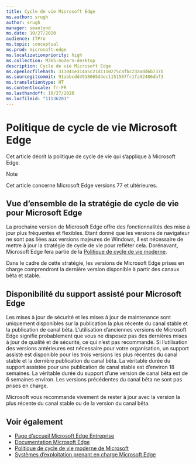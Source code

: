 ```yaml
---
title: Cycle de vie Microsoft Edge
ms.author: srugh
author: srugh
manager: seanlynd
ms.date: 10/27/2020
audience: ITPro
ms.topic: conceptual
ms.prod: microsoft-edge
ms.localizationpriority: high
ms.collection: M365-modern-desktop
description: Cycle de vie Microsoft Edge
ms.openlocfilehash: 311041e314a5c21d1110275cafbc23aadd6b737b
ms.sourcegitcommit: 91abbcdd4918065d4ec1151587fc1fa92486dbf3
ms.translationtype: HT
ms.contentlocale: fr-FR
ms.lasthandoff: 10/27/2020
ms.locfileid: "11136203"
---
```

# Politique de cycle de vie Microsoft Edge

Cet article décrit la politique de cycle de vie qui s’applique à Microsoft Edge.

> [!NOTE]
> Cet article concerne Microsoft Edge versions 77 et ultérieures.

## Vue d’ensemble de la stratégie de cycle de vie pour Microsoft Edge

La prochaine version de Microsoft Edge offre des fonctionnalités des mise à jour plus fréquentes et flexibles. Étant donné que les versions de navigateur ne sont pas liées aux versions majeures de Windows, il est nécessaire de mettre à jour la stratégie de cycle de vie pour refléter cela. Dorénavant, Microsoft Edge fera partie de la [Politique de cycle de vie moderne](https://support.microsoft.com/help/30881/modern-lifecycle-policy).

Dans le cadre de cette stratégie, les versions de Microsoft Edge prises en charge comprendront la dernière version disponible à partir des canaux bêta et stable.

## Disponibilité du support assisté pour Microsoft Edge
Les mises à jour de sécurité et les mises à jour de maintenance sont uniquement disponibles sur la publication la plus récente du canal stable et la publication de canal bêta. L’utilisation d’anciennes versions de Microsoft Edge signifie probablement que vous ne disposez pas des dernières mises à jour de qualité et de sécurité, ce qui n’est pas recommandé. Si l’utilisation des versions antérieures est nécessaire pour votre organisation, un support assisté est disponible pour les trois versions les plus récentes du canal stable et la dernière publication du canal bêta.  La véritable durée du support assistée pour une publication de canal stable est d’environ 18 semaines. La véritable durée du support d’une version de canal bêta est de 6 semaines environ. Les versions précédentes du canal bêta ne sont pas prises en charge.

Microsoft vous recommande vivement de rester à jour avec la version la plus récente du canal stable ou de la version du canal bêta.



## Voir également

- [Page d’accueil Microsoft Edge Entreprise](https://aka.ms/EdgeEnterprise)
- [Documentation Microsoft Edge](https://docs.microsoft.com/DeployEdge/)
- [Politique de cycle de vie moderne de Microsoft](https://support.microsoft.com/help/30881/modern-lifecycle-policy)
- [Systèmes d’exploitation prenant en charge Microsoft Edge](https://docs.microsoft.com/DeployEdge/microsoft-edge-supported-operating-systems)
